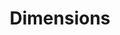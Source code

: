 ---
layout: default
bigquery: https://console.cloud.google.com/bigquery?p=covid-19-dimensions-ai&page=table&d=data&t=publications
contributors: Digital Science, https://www.digital-science.com/
cost: Free for personal, non-commercial use.
description: Dimensions contains more than 100 million publications, ranging from
  articles published in scholarly journals, books and book chapters, to preprints
  and conference proceedings. All publications are contextualized with linked data
  sets, funding, publications, patents, clinical trials, and policy documents. You
  can also view associated categories, funders, institutions, and researcher profiles.
documentation: https://docs.dimensions.ai/bigquery/index.html
last_edit: Mon, 04 Apr 2022 19:04:00 GMT
location: https://www.dimensions.ai/products/free/
maintained_by: Digital Science, https://www.digital-science.com/
schema_fields: '[''organisation_details'', ''start_year'', ''source_id'', ''funding_currency'',
  ''external_ids'', ''date_modified'', ''brief_title'', ''publication_date'', ''priority_year'',
  ''clinical_trial_ids'', ''name'', ''funder_org_acronyms'', ''funder_org_cities'',
  ''research_orgs'', ''funding_cad'', ''legal_events'', ''doi'', ''altmetrics'', ''category_hrcs_rac'',
  ''research_org_city_names'', ''repository_url'', ''associated_publication_pmid'',
  ''volume'', ''eisbn'', ''category_for'', ''inventor_names'', ''original_assignee'',
  ''reference_ids'', ''editors'', ''research_org_cities'', ''research_org_state_codes'',
  ''pmid'', ''application_number'', ''associated_publication_doi'', ''date_imported_gbq'',
  ''end_year'', ''isbn'', ''registry'', ''mesh_terms'', ''acronyms'', ''funding_details'',
  ''granted_date'', ''book_title'', ''legal_status'', ''assignee_orgs'', ''book_series_title'',
  ''foa_number'', ''phase'', ''date_online'', ''language'', ''original_title'', ''funding_nzd'',
  ''arxiv_id'', ''funding_amount'', ''associated_publication_arxiv_id'', ''funder_org'',
  ''acronym'', ''conference'', ''research_org_state_names'', ''filing_year'', ''pages'',
  ''category_bra'', ''category_uoa'', ''date_normal'', ''labels'', ''patent_ids'',
  ''wikipedia_url'', ''research_org_country_names'', ''open_access_categories'', ''category_hra'',
  ''citations'', ''associated_publication_id'', ''abstract'', ''investigators'', ''category_icrp_ct'',
  ''acknowledgements'', ''researcher_ids'', ''funder_org_state_codes'', ''funding_chf'',
  ''authors'', ''journal'', ''id'', ''original_abstract'', ''established'', ''journal_lists'',
  ''email_address'', ''priority_date'', ''current_assignee_countries'', ''original_assignee_orgs'',
  ''publication_ids'', ''metrics'', ''repository_id'', ''expiration_year'', ''resulting_publication_doi'',
  ''parent_id'', ''kind'', ''citation_string'', ''supporting_grant_ids'', ''original_assignee_countries'',
  ''subtitles'', ''grant_number'', ''open_access_categories_v2'', ''funding_aud'',
  ''funding_gbp'', ''publisher'', ''proceedings_title'', ''linkout'', ''conditions'',
  ''issue'', ''expiration_date'', ''active_years'', ''pmcid'', ''family_count'', ''granted_year'',
  ''aliases'', ''relationships'', ''type'', ''research_org_countries'', ''jurisdiction'',
  ''types'', ''interventions'', ''category_sdg'', ''repository_name'', ''funder_orgs'',
  ''funder_countries'', ''family_members_ids'', ''current_assignee_orgs'', ''concepts'',
  ''date_inserted'', ''categories'', ''year'', ''license'', ''cited_by_ids'', ''citations_count'',
  ''ipcr'', ''current_assignee'', ''funder_org_countries'', ''gender'', ''embargo_date'',
  ''resulting_publication_ids'', ''date'', ''date_print'', ''publication_year'', ''category_rcdc'',
  ''assignee_countries'', ''links'', ''start_date'', ''funding_eur'', ''mesh_headings'',
  ''status'', ''address'', ''category_hrcs_hc'', ''category_icrp_cso'', ''created_date'',
  ''associated_grant_ids'', ''funding_jpy'', ''description'', ''title'', ''filing_status'',
  ''filing_date'', ''funding_cny'', ''funding_usd'', ''cpc'', ''family_id'', ''end_date'']'
shortname: dimensions
tags:
- scholarly literature
- patents
- funding
- clinical trials
- academic profiles
terms_of_use: 'Use of both the Dimensions COVID-19 dataset and full Dimensions dataset
  are subject to the Dimensions Terms of use: https://www.dimensions.ai/policies-terms-legal '
title: Dimensions
uuid: dcff88bd-fe6b-4fdb-8159-809bf9d7bc1c
---